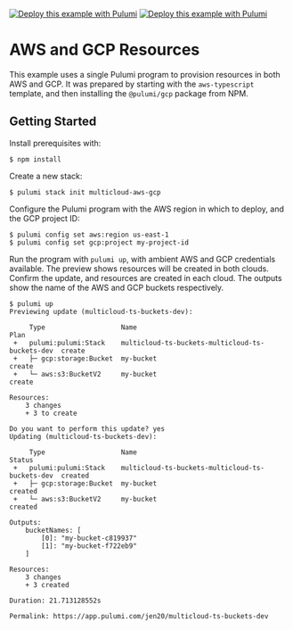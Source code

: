 [![Deploy this example with Pulumi](https://get.pulumi.com/new/button.svg)](https://app.pulumi.com/new?template=https://github.com/pulumi/examples/blob/master/multicloud-ts-buckets/README.md#gh-light-mode-only)
[![Deploy this example with Pulumi](https://get.pulumi.com/new/button-light.svg)](https://app.pulumi.com/new?template=https://github.com/pulumi/examples/blob/master/multicloud-ts-buckets/README.md#gh-dark-mode-only)

# AWS and GCP Resources

This example uses a single Pulumi program to provision resources in both AWS and GCP. It was
prepared by starting with the `aws-typescript` template, and then installing the `@pulumi/gcp`
package from NPM.

## Getting Started

Install prerequisites with:

```shell
$ npm install
```

Create a new stack:

```shell
$ pulumi stack init multicloud-aws-gcp
```

Configure the Pulumi program with the AWS region in which to deploy, and the GCP project ID:

```shell
$ pulumi config set aws:region us-east-1
$ pulumi config set gcp:project my-project-id
```

Run the program with `pulumi up`, with ambient AWS and GCP credentials available. The preview shows
resources will be created in both clouds. Confirm the update, and resources are created in each
cloud. The outputs show the name of the AWS and GCP buckets respectively.

```shell
$ pulumi up
Previewing update (multicloud-ts-buckets-dev):

     Type                   Name                                             Plan
 +   pulumi:pulumi:Stack    multicloud-ts-buckets-multicloud-ts-buckets-dev  create
 +   ├─ gcp:storage:Bucket  my-bucket                                        create
 +   └─ aws:s3:BucketV2     my-bucket                                        create

Resources:
    3 changes
    + 3 to create

Do you want to perform this update? yes
Updating (multicloud-ts-buckets-dev):

     Type                   Name                                             Status
 +   pulumi:pulumi:Stack    multicloud-ts-buckets-multicloud-ts-buckets-dev  created
 +   ├─ gcp:storage:Bucket  my-bucket                                        created
 +   └─ aws:s3:BucketV2     my-bucket                                        created

Outputs:
    bucketNames: [
        [0]: "my-bucket-c819937"
        [1]: "my-bucket-f722eb9"
    ]

Resources:
    3 changes
    + 3 created

Duration: 21.713128552s

Permalink: https://app.pulumi.com/jen20/multicloud-ts-buckets-dev
```
